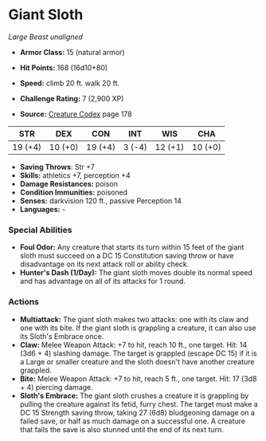# Giant Sloth

*Large* *Beast* *unaligned*

- **Armor Class:** 15 (natural armor)
- **Hit Points:** 168 (16d10+80)
- **Speed:** climb 20 ft. walk 20 ft.

- **Challenge Rating:** 7 (2,900 XP)
- **Source:** [Creature Codex](https://koboldpress.com/kpstore/product/creature-codex-for-5th-edition-dnd) page 178

| STR | DEX | CON | INT | WIS | CHA |
| --- | --- | --- | --- | --- | --- |
| 19 (+4) | 10 (+0) | 19 (+4) | 3 (-4) | 12 (+1) | 10 (+0) |

- **Saving Throws**: Str +7
- **Skills:** athletics +7, perception +4
- **Damage Resistances:** poison
- **Condition Immunities:** poisoned
- **Senses:** darkvision 120 ft., passive Perception 14
- **Languages:** -

### Special Abilities

- **Foul Odor:** Any creature that starts its turn within 15 feet of the giant sloth must succeed on a DC 15 Constitution saving throw or have disadvantage on its next attack roll or ability check.
- **Hunter's Dash (1/Day):** The giant sloth moves double its normal speed and has advantage on all of its attacks for 1 round.

### Actions

- **Multiattack:** The giant sloth makes two attacks: one with its claw and one with its bite. If the giant sloth is grappling a creature, it can also use its Sloth's Embrace once.
- **Claw:** Melee Weapon Attack: +7 to hit, reach 10 ft., one target. Hit: 14 (3d6 + 4) slashing damage. The target is grappled (escape DC 15) if it is a Large or smaller creature and the sloth doesn't have another creature grappled.
- **Bite:** Melee Weapon Attack: +7 to hit, reach 5 ft., one target. Hit: 17 (3d8 + 4) piercing damage.
- **Sloth's Embrace:** The giant sloth crushes a creature it is grappling by pulling the creature against its fetid, furry chest. The target must make a DC 15 Strength saving throw, taking 27 (6d8) bludgeoning damage on a failed save, or half as much damage on a successful one. A creature that fails the save is also stunned until the end of its next turn.


